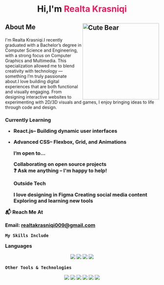 <h1 align="center">
  Hi,I'm <span style="color:#e91e63;">Realta Krasniqi</span>
</h1>
<h2 align="Left">
<img align="right" alt="Cute Bear" width="250" src="https://i.pinimg.com/736x/98/b1/86/98b1861812e9eed60b1a65e1bc67826b.jpg" />



  About Me <span style="color:#e91e63;"></span>
</h2>
I'm Realta Krasniqi.I recently graduated with a Bachelor’s degree in Computer Science and Engineering, with a strong focus on Computer Graphics and Multimedia. This specialization allowed me to blend creativity with technology — something I’m truly passionate about.I love building digital experiences that are both functional and visually engaging. From designing interactive websites to experimenting with 2D/3D visuals and games, I enjoy bringing ideas to life through code and design.
<h3 align="Left">
  
 Currently Learning

- React.js– Building dynamic user interfaces  
- Advanced CSS– Flexbox, Grid, and Animations  


  I’m open to...
  
  Collaborating on open source projects  
  ❓ Ask me anything – I'm happy to help!  

   Outside Tech
  

   I love designing in **Figma**
   Creating social media content  
    Exploring and learning new tools  

 📬 Reach Me At

Email: [realtakrasniqi009@gmail.com](mailto:realtakrasniqi009@gmail.com)

    My Skills Include

Languages
<p align="center">
  <img src="https://img.shields.io/badge/HTML5-E34F26?style=for-the-badge&logo=html5&logoColor=white" />
  <img src="https://img.shields.io/badge/CSS3-1572B6?style=for-the-badge&logo=css3&logoColor=white" />
  <img src="https://img.shields.io/badge/JavaScript-F7DF1E?style=for-the-badge&logo=javascript&logoColor=black" />
  <img src="https://img.shields.io/badge/C%23-239120?style=for-the-badge&logo=c-sharp&logoColor=white" />
</p>

 
    Other Tools & Technologies

<p align="center">
  <img src="https://img.shields.io/badge/VS Code-007ACC?style=for-the-badge&logo=visualstudiocode&logoColor=white" />
  <img src="https://img.shields.io/badge/Git-F05032?style=for-the-badge&logo=git&logoColor=white" />
  <img src="https://img.shields.io/badge/GitHub-181717?style=for-the-badge&logo=github&logoColor=white" />
  <img src="https://img.shields.io/badge/Firebase-FFCA28?style=for-the-badge&logo=firebase&logoColor=black" />
  <img src="https://img.shields.io/badge/Trello-0052CC?style=for-the-badge&logo=trello&logoColor=white" />
  <img src="https://img.shields.io/badge/Notion-000000?style=for-the-badge&logo=notion&logoColor=white" />
</p>





  

                                         


